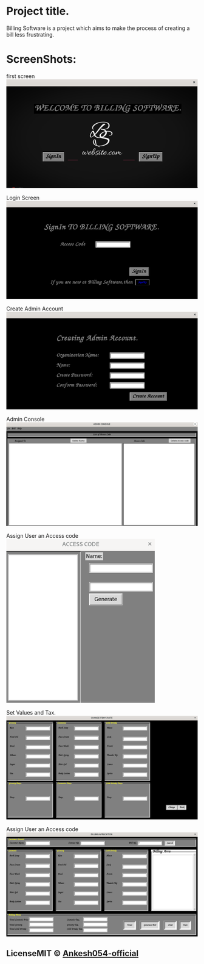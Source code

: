 # Project title.
Billing Software is a project which aims to make the process of creating a bill less frustrating. 

# ScreenShots:

first screen
![](https://github.com/Ankesh054-official/python-billing_application/blob/master/Wel-screen.png)


Login Screen
![](https://github.com/Ankesh054-official/python-billing_application/blob/master/signin-screen.png)


Create Admin Account
![](https://github.com/Ankesh054-official/python-billing_application/blob/master/createadmin.png)


 Admin Console
![](https://github.com/Ankesh054-official/python-billing_application/blob/master/adminconsole.png)


Assign User an Access code
![](https://github.com/Ankesh054-official/python-billing_application/blob/master/accesscode.png)


Set Values and Tax.
![](https://github.com/Ankesh054-official/python-billing_application/blob/master/set.png)


Assign User an Access code
![](https://github.com/Ankesh054-official/python-billing_application/blob/master/createnewbill-screen.png)




## LicenseMIT © [Ankesh054-official](https://github.com/Ankesh054-official)

